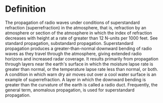 # Definition

The propagation of radio waves under conditions of superstandard
refraction (superrefraction) in the atmosphere, that is, refraction by
an atmosphere or section of the atmosphere in which the index of
refraction decreases with height at a rate of greater than 12 N-units
per 1000 feet. See standard propagation, substandard propagation.
Superstandard propagation produces a greater-than-normal downward
bending of radio waves as they travel through the atmosphere, giving
extended radio horizons and increased radar coverage. It results
primarily from propagation through layers near the earth's surface in
which the moisture lapse rate is greater than normal, or the temperature
lapse rate less than normal, or both. A condition in which warn dry air
moves out over a cool water surface is an example of superrefraction. A
layer in which the downward bending is greater than the curvature of the
earth is called a radio duct. Frequently, the general term, anomalous
propagation, is used for superstandard propagation.
